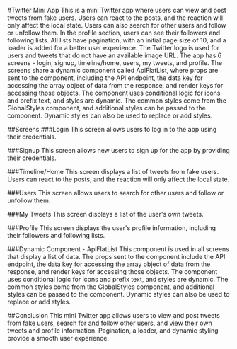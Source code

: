 #Twitter Mini App
This is a mini Twitter app where users can view and post tweets from fake users. Users can react to the posts, and the reaction will only affect the local state. Users can also search for other users and follow or unfollow them. In the profile section, users can see their followers and following lists. All lists have pagination, with an initial page size of 10, and a loader is added for a better user experience. The Twitter logo is used for users and tweets that do not have an available image URL. The app has 6 screens - login, signup, timeline/home, users, my tweets, and profile. The screens share a dynamic component called ApiFlatList, where props are sent to the component, including the API endpoint, the data key for accessing the array object of data from the response, and render keys for accessing those objects. The component uses conditional logic for icons and prefix text, and styles are dynamic. The common styles come from the GlobalStyles component, and additional styles can be passed to the component. Dynamic styles can also be used to replace or add styles.

##Screens
###Login
This screen allows users to log in to the app using their credentials.

###Signup
This screen allows new users to sign up for the app by providing their credentials.

###Timeline/Home
This screen displays a list of tweets from fake users. Users can react to the posts, and the reaction will only affect the local state.

###Users
This screen allows users to search for other users and follow or unfollow them.

###My Tweets
This screen displays a list of the user's own tweets.

###Profile
This screen displays the user's profile information, including their followers and following lists.

###Dynamic Component - ApiFlatList
This component is used in all screens that display a list of data. The props sent to the component include the API endpoint, the data key for accessing the array object of data from the response, and render keys for accessing those objects. The component uses conditional logic for icons and prefix text, and styles are dynamic. The common styles come from the GlobalStyles component, and additional styles can be passed to the component. Dynamic styles can also be used to replace or add styles.

##Conclusion
This mini Twitter app allows users to view and post tweets from fake users, search for and follow other users, and view their own tweets and profile information. Pagination, a loader, and dynamic styling provide a smooth user experience.
